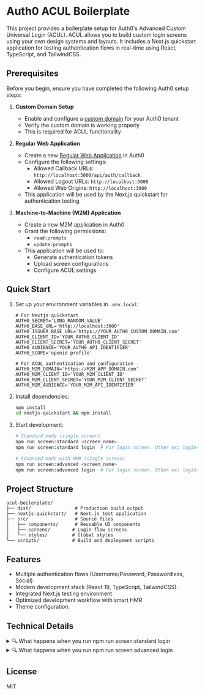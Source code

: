 # Auth0 ACUL Boilerplate

This project provides a boilerplate setup for Auth0's Advanced Custom Universal Login (ACUL). ACUL allows you to build custom login screens using your own design systems and layouts. It includes a Next.js quickstart application for testing authentication flows in real-time using React, TypeScript, and TailwindCSS.

## Prerequisites

Before you begin, ensure you have completed the following Auth0 setup steps:

1. **Custom Domain Setup**
   - Enable and configure a [custom domain](https://auth0.com/docs/customize/custom-domains) for your Auth0 tenant
   - Verify the custom domain is working properly
   - This is required for ACUL functionality

2. **Regular Web Application**
   - Create a new [Regular Web Application](https://auth0.com/docs/get-started/auth0-overview/create-applications) in Auth0
   - Configure the following settings:
     - Allowed Callback URLs: `http://localhost:3000/api/auth/callback`
     - Allowed Logout URLs: `http://localhost:3000`
     - Allowed Web Origins: `http://localhost:3000`
   - This application will be used by the Next.js quickstart for authentication testing

3. **Machine-to-Machine (M2M) Application**
   - Create a new M2M application in Auth0
   - Grant the following permissions:
     - `read:prompts`
     - `update:prompts`
   - This application will be used to:
     - Generate authentication tokens
     - Upload screen configurations
     - Configure ACUL settings

## Quick Start

1. Set up your environment variables in `.env.local`:
   ```env
   # For Nextjs quickstart
   AUTH0_SECRET='LONG_RANDOM_VALUE'
   AUTH0_BASE_URL='http://localhost:3000'
   AUTH0_ISSUER_BASE_URL='https://YOUR_AUTH0_CUSTOM_DOMAIN.com'
   AUTH0_CLIENT_ID='YOUR_AUTH0_CLIENT_ID'
   AUTH0_CLIENT_SECRET='YOUR_AUTH0_CLIENT_SECRET'
   AUTH0_AUDIENCE='YOUR_AUTH0_API_IDENTIFIER'
   AUTH0_SCOPE='openid profile'

   # For ACUL authentication and configuration
   AUTH0_M2M_DOMAIN='https://M2M_APP_DOMAIN.com'
   AUTH0_M2M_CLIENT_ID='YOUR_M2M_CLIENT_ID'
   AUTH0_M2M_CLIENT_SECRET='YOUR_M2M_CLIENT_SECRET'
   AUTH0_M2M_AUDIENCE='YOUR_M2M_API_IDENTIFIER'
   ```

2. Install dependencies:
   ```bash
   npm install
   cd nextjs-quickstart && npm install
   ```

3. Start development:
   ```bash
   # Standard mode (single screen)
   npm run screen:standard <screen_name>
   npm run screen:standard login  # For login screen. Other ex: login-id, login-password

   # Advanced mode with HMR (single screen)
   npm run screen:advanced <screen_name>
   npm run screen:advanced login  # For login screen. Other ex: login-id, login-password
   ```

## Project Structure
```
acul-boilerplate/
├── dist/                # Production build output
├── nextjs-quickstart/   # Next.js test application
├── src/                 # Source files
│   ├── components/      # Reusable UI components
│   ├── screens/        # Login flow screens
│   └── styles/         # Global styles
└── scripts/            # Build and deployment scripts
```

## Features

- Multiple authentication flows (Username/Password, Passwordless, Social)
- Modern development stack (React 19, TypeScript, TailwindCSS).
- Integrated Next.js testing environment
- Optimized development workflow with smart HMR
- Theme configuration.

## Technical Details

<details>
<summary>🔍 What happens when you run npm run screen:standard login</summary>

1. **Environment Check**
   - Validates all required environment variables
   - Ensures Auth0 M2M credentials are properly configured

2. **Port Availability Check**
   - Checks if ports 3032 (ACUL server) and 3001 (API server) are available
   - Fails if any port is in use

3. **Screen Validation**
   - Checks if the specified screen exists in `src/screens` directory
   - Fails if screen directory is not found

4. **Auth Token Generation**
   ```http
   POST ${AUTH0_M2M_DOMAIN}/oauth/token
   Content-Type: application/json

   {
     "client_id": "your-m2m-client-id",
     "client_secret": "your-m2m-client-secret",
     "audience": "your-audience",
     "grant_type": "client_credentials"
   }
   ```

5. **Screen Configuration Upload**
   ```http
   PATCH ${AUTH0_ISSUER_BASE_URL}/api/v2/prompts/${screenName}/screen/${screenName}/rendering
   Authorization: Bearer ${access_token}
   Content-Type: application/json

   {
     "rendering_mode": "standard"
   }
   ```

6. **Server Start**
   - Starts ACUL development server
   - Starts Next.js development server
</details>

<details>
<summary>🔍 What happens when you run npm run screen:advanced login</summary>

1. **Environment & Port Checks**
   - Same as standard mode

2. **Build Process**
   - Compiles assets to `dist/assets/` directory
   - Generates JavaScript bundles (main and vendor) and CSS files
   - Applies code splitting for better performance

3. **Asset Discovery**
   - Scans `dist/assets/` directory for JS and CSS files
   - Identifies main bundle, vendor bundle, and CSS files
   - Prepares asset URLs for configuration

4. **Advanced Configuration Upload**
   ```http
   PATCH ${AUTH0_ISSUER_BASE_URL}/api/v2/prompts/login/screen/login/rendering
   Authorization: Bearer ${access_token}
   Content-Type: application/json

   {
     "rendering_mode": "advanced",
     "context_configuration": [],
     "default_head_tags_disabled": false,
     "head_tags": [
       {
         "tag": "link",
         "attributes": {
           "rel": "stylesheet",
           "href": "http://127.0.0.1:3032/assets/style.[hash].css"
         }
       },
       {
         "tag": "meta",
         "attributes": {
           "name": "viewport",
           "content": "width=device-width, initial-scale=1"
         }
       },
       {
         "tag": "script",
         "attributes": {
           "src": "http://127.0.0.1:3032/assets/vendor.[hash].js",
           "type": "module"
         }
       },
       {
         "tag": "script",
         "attributes": {
           "src": "http://127.0.0.1:3032/assets/index.[hash].js",
           "type": "module"
         }
       }
     ]
   }
   ```

5. **Server Start**
   - Starts ACUL development server
   - Starts Next.js development server
   - Starts file watcher for automatic rebuilds
</details>

## License

MIT